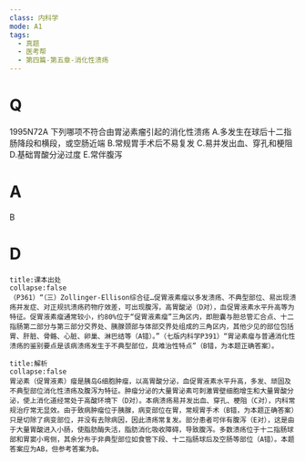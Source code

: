 ```yaml
---
class: 内科学
mode: A1
tags:
  - 真题
  - 医考帮
  - 第四篇-第五章-消化性溃疡
---
```


# Q
1995N72A 下列哪项不符合由胃泌素瘤引起的消化性溃疡
A.多发生在球后十二指肠降段和横段，或空肠近端
B.常规胃手术后不易复发
C.易并发出血、穿孔和梗阻
D.基础胃酸分泌过度
E.常伴腹泻

# A
B
# D
```ad-note
title:课本出处
collapse:false
（P361）“（三）Zollinger-Ellison综合征…促胃液素瘤以多发溃疡、不典型部位、易出现溃疡并发症、对正规抗溃疡药物疗效差，可出现腹泻，高胃酸泌（D对），血促胃液素水平升高等为特征。促胃液素瘤通常较小，约80%位于“促胃液素瘤”三角区内，即胆囊与胆总管汇合点、十二指肠第二部分与第三部分交界处、胰腺颈部与体部交界处组成的三角区内，其他少见的部位包括胃、肝脏、骨骼、心脏、卵巢、淋巴结等（A错）。”（七版内科学P391）“胃泌素瘤与普通消化性溃疡的鉴别要点是该病溃疡发生于不典型部位，具难治性特点”（B错，为本题正确答案）。
```

```ad-summary
title:解析
collapse:false
胃泌素（促胃液素）瘤是胰岛G细胞肿瘤，以高胃酸分泌，血促胃液素水平升高，多发、顽固及不典型部位消化性溃疡及腹泻为特征。肿瘤分泌的大量胃泌素可刺激胃壁细胞增生和大量胃酸分泌，使上消化道经常处于高酸环境下（D对）。本病溃疡易并发出血、穿孔、梗阻（C对），内科常规治疗常无显效。由于致病肿瘤位于胰腺，病变部位在胃，常规胃手术（B错，为本题正确答案）只是切除了病变部位，并没有去除病因，因此溃疡常复发。部分患者可伴有腹泻（E对），这是由于大量胃酸进入小肠，使脂肪酶失活，脂肪消化吸收障碍，导致腹泻。多数溃疡位于十二指肠球部和胃窦小弯侧，其余分布于非典型部位如食管下段、十二指肠球后及空肠等部位（A错）。本题答案应为AB，但参考答案为B。
```

